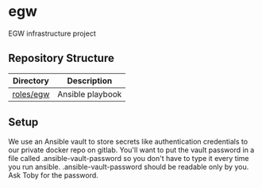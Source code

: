 # egw

EGW infrastructure project

## Repository Structure

| Directory              | Description                               |
| ---------------------- | ----------------------------------------- |
| [roles/egw](roles/egw) | Ansible playbook                          |

## Setup

We use an Ansible vault to store secrets like authentication
credentials to our private docker repo on gitlab. You'll want to put
the vault password in a file called .ansible-vault-password so you
don't have to type it every time you run
ansible. .ansible-vault-password should be readable only by you. Ask
Toby for the password.
